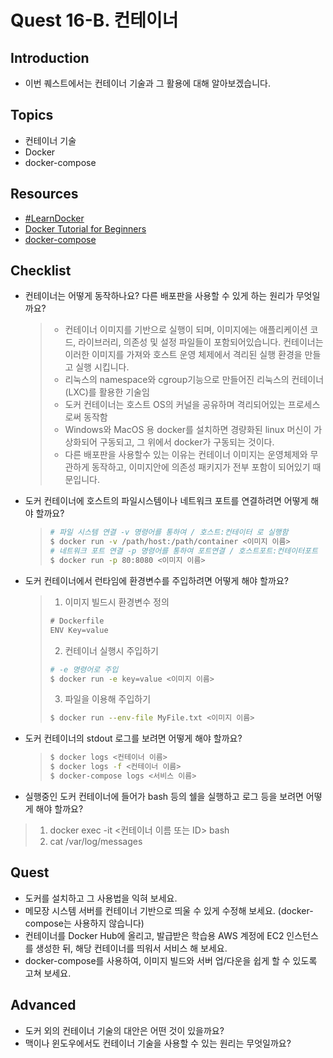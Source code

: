 # Quest 16-B. 컨테이너

## Introduction
* 이번 퀘스트에서는 컨테이너 기술과 그 활용에 대해 알아보겠습니다.

## Topics
* 컨테이너 기술
* Docker
* docker-compose

## Resources
* [#LearnDocker](https://www.docker.com/101-tutorial)
* [Docker Tutorial for Beginners](https://docker-curriculum.com/)
* [docker-compose](https://docs.docker.com/compose/)

## Checklist
* 컨테이너는 어떻게 동작하나요? 다른 배포판을 사용할 수 있게 하는 원리가 무엇일까요?
  > - 컨테이너 이미지를 기반으로 실행이 되며, 이미지에는 애플리케이션 코드, 라이브러리, 의존성 및 설정 파일들이 포함되어있습니다. 컨테이너는 이러한 이미지를 가져와 호스트 운영 체제에서 격리된 실행 환경을 만들고 실행 시킵니다.
  > - 리눅스의 namespace와 cgroup기능으로 만들어진 리눅스의 컨테이너(LXC)를 활용한 기술임
  > - 도커 컨테이너는 호스트 OS의 커널을 공유하며 격리되어있는 프로세스로써 동작함
  > - Windows와 MacOS 용 docker를 설치하면 경량화된 linux 머신이 가상화되어 구동되고, 그 위에서 docker가 구동되는 것이다.
  > - 다른 배포판을 사용할수 있는 이유는 컨테이너 이미지는 운영체제와 무관하게 동작하고, 이미지안에 의존성 패키지가 전부 포함이 되어있기 때문입니다.
* 도커 컨테이너에 호스트의 파일시스템이나 네트워크 포트를 연결하려면 어떻게 해야 할까요?
  >```bash
  > # 파일 시스템 연결 -v 명령어를 통하여 / 호스트:컨테이터 로 실행함
  > $ docker run -v /path/host:/path/container <이미지 이름>
  > # 네트워크 포트 연결 -p 명령어를 통하여 포트연결 / 호스트포트:컨테이터포트
  > $ docker run -p 80:8080 <이미지 이름>
  >```
* 도커 컨테이너에서 런타임에 환경변수를 주입하려면 어떻게 해야 할까요?
  > 1. 이미지 빌드시 환경변수 정의
  >```js
  > # Dockerfile
  > ENV Key=value
  >```
  > 2. 컨테이너 실행시 주입하기
  > ```bash
  > # -e 명령어로 주입
  > $ docker run -e key=value <이미지 이름>
  > ```
  > 3. 파일을 이용해 주입하기
  > ```bash
  > $ docker run --env-file MyFile.txt <이미지 이름>
  > ```
* 도커 컨테이너의 stdout 로그를 보려면 어떻게 해야 할까요?
  > ```bash
  > $ docker logs <컨테이너 이름>
  > $ docker logs -f <컨테이너 이름>
  > $ docker-compose logs <서비스 이름>
  > ```
* 실행중인 도커 컨테이너에 들어가 bash 등의 쉘을 실행하고 로그 등을 보려면 어떻게 해야 할까요?
> 1. docker exec -it <컨테이너 이름 또는 ID> bash
> 2. cat /var/log/messages

## Quest
* 도커를 설치하고 그 사용법을 익혀 보세요.
* 메모장 시스템 서버를 컨테이너 기반으로 띄울 수 있게 수정해 보세요. (docker-compose는 사용하지 않습니다)
* 컨테이너를 Docker Hub에 올리고, 발급받은 학습용 AWS 계정에 EC2 인스턴스를 생성한 뒤, 해당 컨테이너를 띄워서 서비스 해 보세요.
* docker-compose를 사용하여, 이미지 빌드와 서버 업/다운을 쉽게 할 수 있도록 고쳐 보세요.

## Advanced
* 도커 외의 컨테이너 기술의 대안은 어떤 것이 있을까요?
* 맥이나 윈도우에서도 컨테이너 기술을 사용할 수 있는 원리는 무엇일까요?
